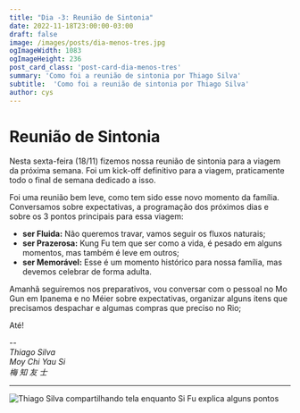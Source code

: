```yaml
---
title: "Dia -3: Reunião de Sintonia"
date: 2022-11-18T23:00:00-03:00
draft: false
image: /images/posts/dia-menos-tres.jpg
ogImageWidth: 1083
ogImageHeight: 236
post_card_class: 'post-card-dia-menos-tres'
summary: 'Como foi a reunião de sintonia por Thiago Silva'
subtitle:  'Como foi a reunião de sintonia por Thiago Silva'
author: cys
---
```

# Reunião de Sintonia

Nesta sexta-feira (18/11) fizemos nossa reunião de sintonia para a viagem da próxima semana. Foi um kick-off definitivo para a viagem, praticamente todo o final de semana dedicado a isso.

Foi uma reunião bem leve, como tem sido esse novo momento da família. Conversamos sobre expectativas, a programação dos próximos dias e sobre os 3 pontos principais para essa viagem:

- **ser Fluida:** Não queremos travar, vamos seguir os fluxos naturais;
- **ser Prazerosa:** Kung Fu tem que ser como a vida, é pesado em alguns momentos, mas também é leve em outros;
- **ser Memorável:** Esse é um momento histórico para nossa família, mas devemos celebrar de forma adulta.

Amanhã seguiremos nos preparativos, vou conversar com o pessoal no Mo Gun em Ipanema e no Méier sobre expectativas, organizar alguns itens que precisamos despachar e algumas compras que preciso no Rio;

Até!

--  
_Thiago Silva_  
_Moy Chi Yau Si_  
_梅 知 友 士_  

***


 ![Thiago Silva compartilhando tela enquanto Si Fu explica alguns pontos](/images/posts/dia-menos-tres/index.jpg)
